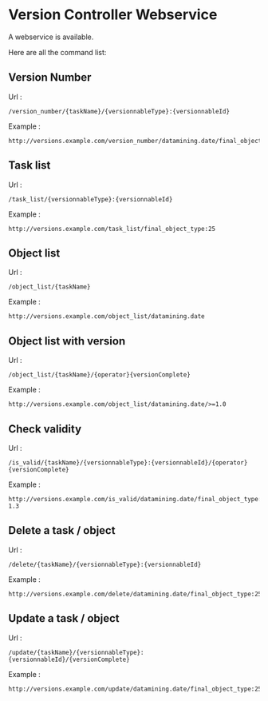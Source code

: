 Version Controller Webservice
==================

A webservice is available.

Here are all the command list:

## Version Number
Url :
```
/version_number/{taskName}/{versionnableType}:{versionnableId}
```
Example :
```
http://versions.example.com/version_number/datamining.date/final_object_type:25
```

## Task list
Url :
```
/task_list/{versionnableType}:{versionnableId}
```
Example :
```
http://versions.example.com/task_list/final_object_type:25
```


## Object list
Url :
```
/object_list/{taskName}
```
Example :
```
http://versions.example.com/object_list/datamining.date
```

## Object list with version
Url :
```
/object_list/{taskName}/{operator}{versionComplete}
```
Example :
```
http://versions.example.com/object_list/datamining.date/>=1.0
```

## Check validity
Url :
```
/is_valid/{taskName}/{versionnableType}:{versionnableId}/{operator}{versionComplete}
```
Example :
```
http://versions.example.com/is_valid/datamining.date/final_object_type:25/< 1.3
```

## Delete a task / object
Url :
```
/delete/{taskName}/{versionnableType}:{versionnableId}
```
Example :
```
http://versions.example.com/delete/datamining.date/final_object_type:25
```

## Update a task / object
Url :
```
/update/{taskName}/{versionnableType}:{versionnableId}/{versionComplete}
```
Example :
```
http://versions.example.com/update/datamining.date/final_object_type:25/2.1.0
```
